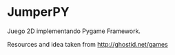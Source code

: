 
# JumperPY
Juego 2D implementando Pygame Framework.

Resources and idea taken from http://ghostid.net/games
